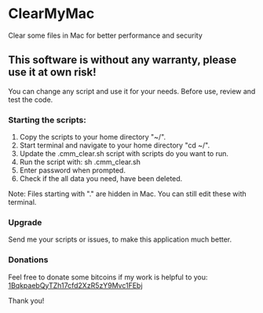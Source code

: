 # ClearMyMac
Clear some files in Mac for better performance and security

This software is without any warranty, please use it at own risk!
-----------------------------------------------------------------

You can change any script and use it for your needs.
Before use, review and test the code.

### Starting the scripts:
1. Copy the scripts to your home directory "~/".
2. Start terminal and navigate to your home directory "cd ~/".
3. Update the .cmm_clear.sh script with scripts do you want to run.
4. Run the script with: sh .cmm_clear.sh
5. Enter password when prompted.
6. Check if the all data you need, have been deleted.

Note: Files starting with "." are hidden in Mac. You can still edit these with terminal.

### Upgrade
Send me your scripts or issues, to make this application much better.

### Donations ###
Feel free to donate some bitcoins if my work is helpful to you: [1BqkpaebQyTZh17cfd2XzR5zY9Mvc1FEbj](http://vasicka.eu/coin/btc.php?label=ClearMyMac)

Thank you!
